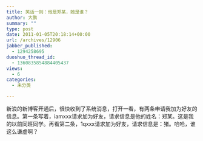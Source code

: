 ```yaml
---
title: 笑话一则：他是郑某，她是谁？
author: 大鹏
summary: ""
type: post
date: 2011-01-05T20:18:14+00:00
url: /archives/12906
jabber_published:
  - 1294258695
duoshuo_thread_id:
  - 1360835854884405437
views:
  - 6
categories:
  - 未分类

---
```

新浪的新博客开通后，很快收到了系统消息，打开一看，有两条申请我加为好友的信息。第一条写着，iamxxx请求加为好友，请求信息是他的姓名：郑某。这是我的以前同班同学。再看第二条，1qxxx请求加为好友，请求信息是：猪。哈哈，谁这么谦虚啊？
